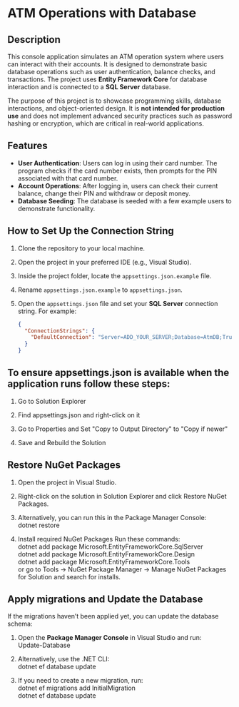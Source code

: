 # ATM Operations with Database

## Description

This console application simulates an ATM operation system where users can interact with their accounts. It is designed to demonstrate basic database operations such as user authentication, balance checks, and transactions. The project uses **Entity Framework Core** for database interaction and is connected to a **SQL Server** database.

The purpose of this project is to showcase programming skills, database interactions, and object-oriented design. It is **not intended for production use** and does not implement advanced security practices such as password hashing or encryption, which are critical in real-world applications.

## Features

- **User Authentication**: Users can log in using their card number. The program checks if the card number exists, then prompts for the PIN associated with that card number.
- **Account Operations**: After logging in, users can check their current balance, change their PIN and withdraw or deposit money.
- **Database Seeding**: The database is seeded with a few example users to demonstrate functionality.

## How to Set Up the Connection String

1. Clone the repository to your local machine.

2. Open the project in your preferred IDE (e.g., Visual Studio).

3. Inside the project folder, locate the `appsettings.json.example` file.

4. Rename `appsettings.json.example` to `appsettings.json`.

5. Open the `appsettings.json` file and set your **SQL Server** connection string. For example:
   ```json
   {
     "ConnectionStrings": {
       "DefaultConnection": "Server=ADD_YOUR_SERVER;Database=AtmDB;Trusted_Connection=True;TrustServerCertificate=True;"
     }
   }

## To ensure appsettings.json is available when the application runs follow these steps:
1. Go to Solution Explorer

2. Find appsettings.json and right-click on it

3. Go to Properties and Set "Copy to Output Directory" to "Copy if newer"

4. Save and Rebuild the Solution
   


## Restore NuGet Packages

1. Open the project in Visual Studio.
2. Right-click on the solution in Solution Explorer and click Restore NuGet Packages.
3. Alternatively, you can run this in the Package Manager Console:\
dotnet restore

4. Install required NuGet Packages
Run these commands:\
dotnet add package Microsoft.EntityFrameworkCore.SqlServer\
dotnet add package Microsoft.EntityFrameworkCore.Design\
dotnet add package Microsoft.EntityFrameworkCore.Tools\
or go to Tools -> NuGet Package Manager -> Manage NuGet Packages for Solution and search for installs.

## Apply migrations and Update the Database

If the migrations haven’t been applied yet, you can update the database schema:

1. Open the **Package Manager Console** in Visual Studio and run:\
Update-Database


3. Alternatively, use the .NET CLI:\
dotnet ef database update

5. If you need to create a new migration, run:\
dotnet ef migrations add InitialMigration\
dotnet ef database update  





